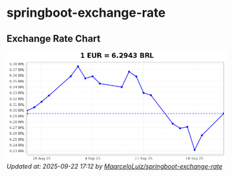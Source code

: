 # springboot-exchange-rate

<!-- EXCHANGE-RATE-START -->
## Exchange Rate Chart

![Exchange Rate Chart](charts/chart.png)*Updated at: 2025-09-22 17:12 by [MaarceloLuiz/springboot-exchange-rate](https://github.com/MaarceloLuiz/springboot-exchange-rate)*


<!-- EXCHANGE-RATE-END -->